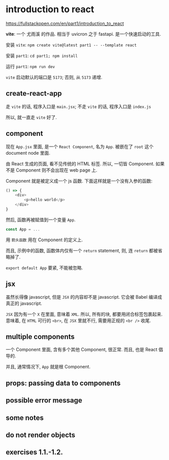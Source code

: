 # introduction to react

https://fullstackopen.com/en/part1/introduction_to_react

**vite**: 一个 尤雨溪 的作品. 相当于 uvicron 之于 fastapi. 是一个快速启动的工具.

安装 `vite`: `npm create vite@latest part1 -- --template react`

安装 `part1`: `cd part1; npm install`

运行 `part1`: `npm run dev`

`vite` 启动默认的端口是 `5173`; 否则, 从 `5173` 递增.

## create-react-app

走 `vite` 的话, 程序入口是 `main.jsx`;
不走 `vite` 的话, 程序入口是 `index.js`

所以, 就一直走 `vite` 好了.

## component

现在 `App.jsx` 里面, 是一个 `React Component`, 名为 `App`. 被嵌在了 `root` 这个 document node 里面.

由 React 生成的页面, 看不见传统的 HTML 标签.
所以, 一切皆 Component. 如果不是 Component 则不会出现在 web page 上.

Component 就是被定义成一个 js 函数. 下面这样就是一个没有入参的函数:

```javascript
() => {
    <div>
        <p>hello world</p>
    </div>
}
```

然后, 函数再被赋值到一个变量 `App`.

```javascript
const App = ...
```

用 `箭头函数` 用在 Component 的定义上.

而且, 示例中的函数, 函数体内仅有一个 `return` statement, 则, 连 `return` 都被省略掉了.

`export default App` 要紧, 不能被忽略.

## jsx

虽然长得像 javascript, 但是 `JSX` 的内容却不是 javascript. 它会被 Babel 编译成真正的 javascript.

`JSX` 因为有一个 `X` 在里面, 意味着 `XML`. 所以, 所有的块, 都要用闭合标签包裹起来. 意味着, 在 `HTML` 可行的 `<br>`, 在 `JSX` 里就不行, 需要用正规的 `<br />` 收尾.

## multiple components

一个 Component 里面, 含有多个其他 Component, 很正常. 而且, 也是 React 倡导的.

并且, 通常情况下, `App` 就是根 Component.

## props: passing data to components

## possible error message

## some notes

## do not render objects

## exercises 1.1.-1.2.